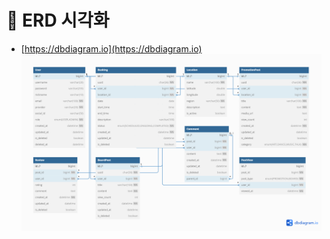 # 📌 ERD 시각화
- [https://dbdiagram.io](https://dbdiagram.io)
![Busking_Project_ERD.png](../Image/Busking_Project_ERD.png)